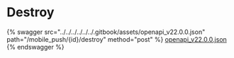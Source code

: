 # Destroy

{% swagger src="../../../../../../.gitbook/assets/openapi_v22.0.0.json" path="/mobile_push/{id}/destroy" method="post" %}
[openapi_v22.0.0.json](../../../../../../.gitbook/assets/openapi_v22.0.0.json)
{% endswagger %}
